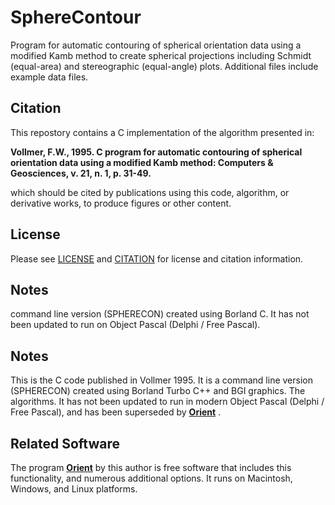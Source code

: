 # SphereContour
Program for automatic contouring of spherical orientation data using a modified Kamb method to create spherical projections including Schmidt (equal-area) and stereographic (equal-angle) plots. Additional files include example data files. 

## Citation
This repostory contains a C implementation of the algorithm presented in:

__Vollmer, F.W., 1995. C program for automatic contouring of spherical 
orientation data using a modified Kamb method: Computers & Geosciences, 
v. 21, n. 1, p. 31-49.__

which should be cited by publications using this code, algorithm, or derivative 
works, to produce figures or other content. 

## License
Please see [LICENSE](LICENSE.md) and [CITATION](CITATION.md) for license and citation information.

## Notes
 command line version (SPHERECON) created using Borland C. It has not been updated to run on Object Pascal (Delphi / Free Pascal). 

## Notes
This is the C code published in Vollmer 1995. It is a command line version (SPHERECON) created using Borland Turbo C++ and BGI graphics. The algorithms. It has not been updated to run in modern Object Pascal (Delphi / Free Pascal), and has been superseded by [__Orient__](https://vollmerf.github.io/orient/) .

## Related Software
The program [__Orient__](https://vollmerf.github.io/orient/) by this author is free software that includes this functionality, and numerous additional options. It runs on Macintosh, Windows, and Linux platforms.
